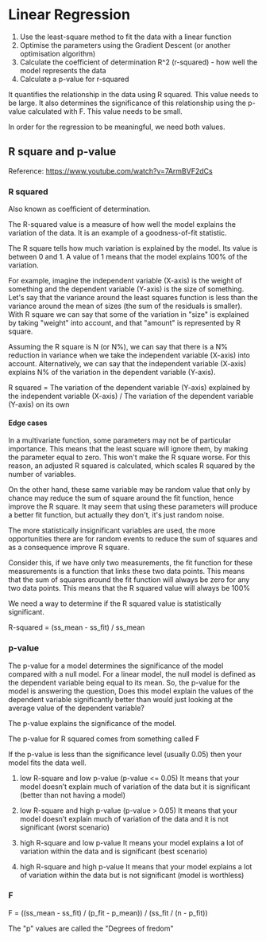 # Linear Regression

1. Use the least-square method to fit the data with a linear function
2. Optimise the parameters using the Gradient Descent (or another optimisation algorithm)
3. Calculate the coefficient of determination R^2 (r-squared) - how well the model represents the data
4. Calculate a p-value for r-squared

It quantifies the relationship in the data using R squared. This value needs to be large.
It also determines the significance of this relationship using the p-value calculated with F. This value needs to be small.

In order for the regression to be meaningful, we need both values.

## R square and p-value

Reference: https://www.youtube.com/watch?v=7ArmBVF2dCs

### R squared

Also known as coefficient of determination.

The R-squared value is a measure of how well the model explains the variation of the data. It is an example of a goodness-of-fit statistic.

The R square tells how much variation is explained by the model. Its value is between 0 and 1. A value of 1 means that the model explains 100% of the variation.

For example, imagine the independent variable (X-axis) is the weight of something and the dependent variable (Y-axis) is the size of something. Let's say that the variance around the least squares function is less than the variance around the mean of sizes (the sum of the residuals is smaller). With R square we can say that some of the variation in "size" is explained by taking "weight" into account, and that "amount" is represented by R square.

Assuming the R square is N (or N%), we can say that there is a N% reduction in variance when we take the independent variable (X-axis) into account. Alternatively, we can say that the independent variable (X-axis) explains N% of the variation in the dependent variable (Y-axis).

R squared = The variation of the dependent variable (Y-axis) explained by the independent variable (X-axis) / The variation of the dependent variable (Y-axis) on its own

#### Edge cases

In a multivariate function, some parameters may not be of particular importance. This means that the least square will ignore them, by making the parameter equal to zero. This won't make the R square worse. For this reason, an adjusted R squared is calculated, which scales R squared by the number of variables.

On the other hand, these same variable may be random value that only by chance may reduce the sum of square around the fit function, hence improve the R square. It may seem that using these parameters will produce a better fit function, but actually they don't, it's just random noise.

The more statistically insignificant variables are used, the more opportunities there are for random events to reduce the sum of squares and as a consequence improve R square.

Consider this, if we have only two measurements, the fit function for these measurements is a function that links these two data points. This means that the sum of squares around the fit function will always be zero for any two data points. This means that the R squared value will always be 100%

We need a way to determine if the R squared value is statistically significant.

R-squared = (ss_mean - ss_fit) / ss_mean

### p-value

The p-value for a model determines the significance of the model compared with a null model. For a linear model, the null model is defined as the dependent variable being equal to its mean. So, the p-value for the model is answering the question, Does this model explain the values of the dependent variable significantly better than would just looking at the average value of the dependent variable?

The p-value explains the significance of the model.

The p-value for R squared comes from something called F

If the p-value is less than the significance level (usually 0.05) then your model fits the data well.

1. low R-square and low p-value (p-value <= 0.05)
   It means that your model doesn’t explain much of variation of the data but it is significant (better than not having a model)

2. low R-square and high p-value (p-value > 0.05)
   It means that your model doesn’t explain much of variation of the data and it is not significant (worst scenario)

3. high R-square and low p-value
   It means your model explains a lot of variation within the data and is significant (best scenario)

4. high R-square and high p-value
   It means that your model explains a lot of variation within the data but is not significant (model is worthless)

### F

F = ((ss_mean - ss_fit) / (p_fit - p_mean)) / (ss_fit / (n - p_fit))

The "p" values are called the "Degrees of fredom"
